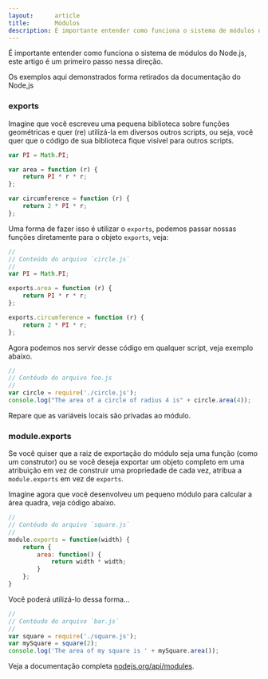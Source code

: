 ```yaml
---
layout:      article
title:       Módulos
description: É importante entender como funciona o sistema de módulos do Node.js,<br />este artigo é um primeiro passo nessa direção.
---
```


É importante entender como funciona o sistema de módulos do Node.js, este artigo é um primeiro passo nessa direção.

Os exemplos aqui demonstrados forma retirados da documentação do Node,js

### exports

Imagine que você escreveu uma pequena biblioteca sobre funções geométricas e quer (re) utilizá-la em diversos outros
scripts, ou seja, você quer que o código de sua biblioteca fique visível para outros scripts.


```javascript
var PI = Math.PI;

var area = function (r) {
    return PI * r * r;
};

var circumference = function (r) {
    return 2 * PI * r;
};
```

Uma forma de fazer isso é utilizar o `exports`, podemos passar nossas funções diretamente para o objeto `exports`, veja:

```javascript
//
// Conteúdo do arquivo `circle.js`
//
var PI = Math.PI;

exports.area = function (r) {
    return PI * r * r;
};

exports.circumference = function (r) {
    return 2 * PI * r;
};
```

Agora podemos nos servir desse código em qualquer script, veja exemplo abaixo.

```javascript
//
// Contéudo do arquivo foo.js
//
var circle = require('./circle.js');
console.log("The area of a circle of radius 4 is" + circle.area(4));
```

Repare que as variáveis locais são privadas ao módulo.


### module.exports

Se você quiser que a raiz de exportação do módulo seja uma função (como um construtor) ou se você deseja exportar um 
objeto completo em uma atribuição em vez de construir uma propriedade de cada vez, atribua a `module.exports` em vez 
de `exports`.

Imagine agora que você desenvolveu um pequeno módulo para calcular a área quadra, veja código abaixo.

```javascript
//
// Contéudo do arquivo `square.js`
//
module.exports = function(width) {
    return {
        area: function() {
            return width * width;
        }
    };
}
```

Você poderá utilizá-lo dessa forma...

```javascript
//
// Contéudo do arquivo `bar.js`
//
var square = require('./square.js');
var mySquare = square(2);
console.log('The area of my square is ' + mySquare.area());
```

Veja a documentação completa [nodejs.org/api/modules]( https://nodejs.org/api/modules.html"link-externo").

